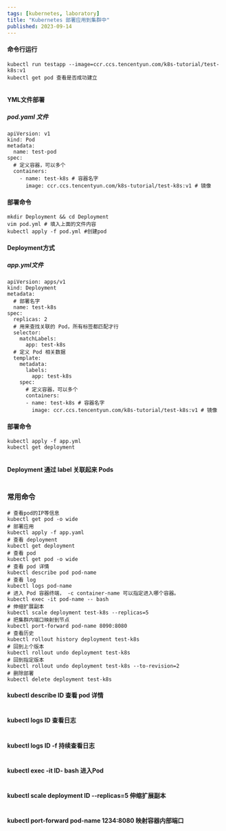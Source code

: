 ```yaml
---
tags: [kubernetes, laboratory]
title: "Kubernetes 部署应用到集群中"
published: 2023-09-14
---
```


#### 命令行运行

```shell
kubectl run testapp --image=ccr.ccs.tencentyun.com/k8s-tutorial/test-k8s:v1
kubectl get pod 查看是否成功建立

```

<picture>
    <source srcset="https://s3.catcat.blog/images/2023/09/image-77.avif" type="image/avif">
    <source srcset="https://s3.catcat.blog/images/2023/09/image-77.webp" type="image/webp">
    <img src="https://s3.catcat.blog/images/2023/09/image-77.jpg" alt="" loading="lazy">
</picture>

#### YML文件部署

##### pod.yaml 文件

```shell
apiVersion: v1
kind: Pod
metadata:
  name: test-pod
spec:
  # 定义容器，可以多个
  containers:
    - name: test-k8s # 容器名字
      image: ccr.ccs.tencentyun.com/k8s-tutorial/test-k8s:v1 # 镜像
```

#### 部署命令

```shell
mkdir Deployment && cd Deployment 
vim pod.yml # 填入上面的文件内容
kubectl apply -f pod.yml #创建pod
```

#### Deployment方式

##### app.yml文件

```shell
apiVersion: apps/v1
kind: Deployment
metadata:
  # 部署名字
  name: test-k8s
spec:
  replicas: 2
  # 用来查找关联的 Pod，所有标签都匹配才行
  selector:
    matchLabels:
      app: test-k8s
  # 定义 Pod 相关数据
  template:
    metadata:
      labels:
        app: test-k8s
    spec:
      # 定义容器，可以多个
      containers:
      - name: test-k8s # 容器名字
        image: ccr.ccs.tencentyun.com/k8s-tutorial/test-k8s:v1 # 镜像

```

#### 部署命令

```shell
kubectl apply -f app.yml 
kubectl get deployment
```

<picture>
    <source srcset="https://s3.catcat.blog/images/2023/09/image-79-1024x266.avif" type="image/avif">
    <source srcset="https://s3.catcat.blog/images/2023/09/image-79-1024x266.webp" type="image/webp">
    <img src="https://s3.catcat.blog/images/2023/09/image-79-1024x266.jpg" alt="" loading="lazy">
</picture>

#### Deployment 通过 label 关联起来 Pods

<picture>
    <source srcset="https://s3.catcat.blog/images/2023/09/image-80.avif" type="image/avif">
    <source srcset="https://s3.catcat.blog/images/2023/09/image-80.webp" type="image/webp">
    <img src="https://s3.catcat.blog/images/2023/09/image-80.jpg" alt="" loading="lazy">
</picture>

### 常用命令

```shell
# 查看pod的IP等信息
kubectl get pod -o wide 
# 部署应用
kubectl apply -f app.yaml
# 查看 deployment
kubectl get deployment
# 查看 pod
kubectl get pod -o wide
# 查看 pod 详情
kubectl describe pod pod-name
# 查看 log
kubectl logs pod-name
# 进入 Pod 容器终端， -c container-name 可以指定进入哪个容器。
kubectl exec -it pod-name -- bash
# 伸缩扩展副本
kubectl scale deployment test-k8s --replicas=5
# 把集群内端口映射到节点
kubectl port-forward pod-name 8090:8080
# 查看历史
kubectl rollout history deployment test-k8s
# 回到上个版本
kubectl rollout undo deployment test-k8s
# 回到指定版本
kubectl rollout undo deployment test-k8s --to-revision=2
# 删除部署
kubectl delete deployment test-k8s
```

#### kubectl describe ID 查看 pod 详情

<picture>
    <source srcset="https://s3.catcat.blog/images/2023/09/image-81.avif" type="image/avif">
    <source srcset="https://s3.catcat.blog/images/2023/09/image-81.webp" type="image/webp">
    <img src="https://s3.catcat.blog/images/2023/09/image-81.jpg" alt="" loading="lazy">
</picture>

#### kubectl logs ID 查看日志

<picture>
    <source srcset="https://s3.catcat.blog/images/2023/09/image-82-1024x130.avif" type="image/avif">
    <source srcset="https://s3.catcat.blog/images/2023/09/image-82-1024x130.webp" type="image/webp">
    <img src="https://s3.catcat.blog/images/2023/09/image-82-1024x130.jpg" alt="" loading="lazy">
</picture>

#### kubectl logs ID -f 持续查看日志

<picture>
    <source srcset="https://s3.catcat.blog/images/2023/09/image-83-1024x127.avif" type="image/avif">
    <source srcset="https://s3.catcat.blog/images/2023/09/image-83-1024x127.webp" type="image/webp">
    <img src="https://s3.catcat.blog/images/2023/09/image-83-1024x127.jpg" alt="" loading="lazy">
</picture>

#### kubectl exec -it ID- bash 进入Pod

<picture>
    <source srcset="https://s3.catcat.blog/images/2023/09/image-84-1024x56.avif" type="image/avif">
    <source srcset="https://s3.catcat.blog/images/2023/09/image-84-1024x56.webp" type="image/webp">
    <img src="https://s3.catcat.blog/images/2023/09/image-84-1024x56.jpg" alt="" loading="lazy">
</picture>

#### kubectl scale deployment ID --replicas=5 伸缩扩展副本

<picture>
    <source srcset="https://s3.catcat.blog/images/2023/09/image-85-1024x344.avif" type="image/avif">
    <source srcset="https://s3.catcat.blog/images/2023/09/image-85-1024x344.webp" type="image/webp">
    <img src="https://s3.catcat.blog/images/2023/09/image-85-1024x344.jpg" alt="" loading="lazy">
</picture>

#### kubectl port-forward pod-name 1234:8080 映射容器内部端口

<picture>
    <source srcset="https://s3.catcat.blog/images/2023/09/image-86-1024x159.avif" type="image/avif">
    <source srcset="https://s3.catcat.blog/images/2023/09/image-86-1024x159.webp" type="image/webp">
    <img src="https://s3.catcat.blog/images/2023/09/image-86-1024x159.jpg" alt="" loading="lazy">
</picture>

<picture>
    <source srcset="https://s3.catcat.blog/images/2023/09/image-87.avif" type="image/avif">
    <source srcset="https://s3.catcat.blog/images/2023/09/image-87.webp" type="image/webp">
    <img src="https://s3.catcat.blog/images/2023/09/image-87.jpg" alt="" loading="lazy">
</picture>